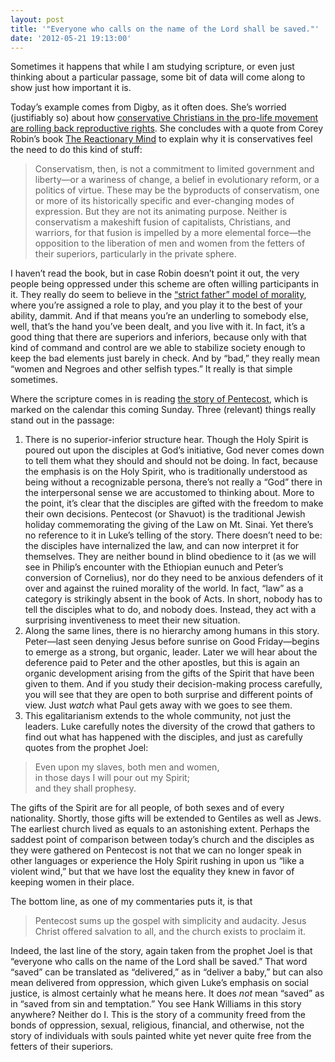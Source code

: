 ```yaml
---
layout: post
title: '"Everyone who calls on the name of the Lord shall be saved."'
date: '2012-05-21 19:13:00'
---
```



Sometimes it happens that while I am studying scripture, or even just thinking about a particular passage, some bit of data will come along to show just how important it is.

Today’s example comes from Digby, as it often does. She’s worried (justifiably so) about how [conservative Christians in the pro-life movement are rolling back reproductive rights](http://digbysblog.blogspot.com/2012/05/todays-first-report-from-laboratories.html). She concludes with a quote from Corey Robin’s book [The Reactionary Mind](http://www.amazon.com/gp/product/0199793743/ref=as_li_tf_tl?ie=UTF8&tag=hullabaloo05-20&linkCode=as2&camp=1789&creative=9325&creativeASIN=0199793743) to explain why it is conservatives feel the need to do this kind of stuff:

> Conservatism, then, is not a commitment to limited government and liberty—or a wariness of change, a belief in evolutionary reform, or a politics of virtue. These may be the byproducts of conservatism, one or more of its historically specific and ever-changing modes of expression. But they are not its animating purpose. Neither is conservatism a makeshift fusion of capitalists, Christians, and warriors, for that fusion is impelled by a more elemental force—the opposition to the liberation of men and women from the fetters of their superiors, particularly in the private sphere.

I haven’t read the book, but in case Robin doesn’t point it out, the very people being oppressed under this scheme are often willing participants in it. They really do seem to believe in the [“strict father” model of morality](http://en.wikipedia.org/wiki/Strict_father_model), where you’re assigned a role to play, and you play it to the best of your ability, dammit. And if that means you’re an underling to somebody else, well, that’s the hand you’ve been dealt, and you live with it. In fact, it’s a good thing that there are superiors and inferiors, because only with that kind of command and control are we able to stabilize society enough to keep the bad elements just barely in check. And by “bad,” they really mean “women and Negroes and other selfish types.” It really is that simple sometimes.

Where the scripture comes in is reading [the story of Pentecost](http://bible.oremus.org/?ql=204624675), which is marked on the calendar this coming Sunday. Three (relevant) things really stand out in the passage:

1. There is no superior-inferior structure hear. Though the Holy Spirit is poured out upon the disciples at God’s initiative, God never comes down to tell them what they should and should not be doing. In fact, because the emphasis is on the Holy Spirit, who is traditionally understood as being without a recognizable persona, there’s not really a “God” there in the interpersonal sense we are accustomed to thinking about. More to the point, it’s clear that the disciples are gifted with the freedom to make their own decisions. Pentecost (or Shavuot) is the traditional Jewish holiday commemorating the giving of the Law on Mt. Sinai. Yet there’s no reference to it in Luke’s telling of the story. There doesn’t need to be: the disciples have internalized the law, and can now interpret it for themselves. They are neither bound in blind obedience to it (as we will see in Philip’s encounter with the Ethiopian eunuch and Peter’s conversion of Cornelius), nor do they need to be anxious defenders of it over and against the ruined morality of the world. In fact, “law” as a category is strikingly absent in the book of Acts. In short, nobody has to tell the disciples what to do, and nobody does. Instead, they act with a surprising inventiveness to meet their new situation.
2. Along the same lines, there is no hierarchy among humans in this story. Peter—last seen denying Jesus before sunrise on Good Friday—begins to emerge as a strong, but organic, leader. Later we will hear about the deference paid to Peter and the other apostles, but this is again an organic development arising from the gifts of the Spirit that have been given to them. And if you study their decision-making process carefully, you will see that they are open to both surprise and different points of view. Just *watch* what Paul gets away with we goes to see them.
3. This egalitarianism extends to the whole community, not just the leaders. Luke carefully notes the diversity of the crowd that gathers to find out what has happened with the disciples, and just as carefully quotes from the prophet Joel:  
> Even upon my slaves, both men and women,  
>  in those days I will pour out my Spirit;  
> and they shall prophesy.

The gifts of the Spirit are for all people, of both sexes and of every nationality. Shortly, those gifts will be extended to Gentiles as well as Jews. The earliest church lived as equals to an astonishing extent. Perhaps the saddest point of comparison between today’s church and the disciples as they were gathered on Pentecost is not that we can no longer speak in other languages or experience the Holy Spirit rushing in upon us “like a violent wind,” but that we have lost the equality they knew in favor of keeping women in their place.

The bottom line, as one of my commentaries puts it, is that

> Pentecost sums up the gospel with simplicity and audacity. Jesus Christ offered salvation to all, and the church exists to proclaim it.

Indeed, the last line of the story, again taken from the prophet Joel is that “everyone who calls on the name of the Lord shall be saved.” That word “saved” can be translated as “delivered,” as in “deliver a baby,” but can also mean delivered from oppression, which given Luke’s emphasis on social justice, is almost certainly what he means here. It does *not* mean “saved” as in “saved from sin and temptation.” You see Hank Williams in this story anywhere? Neither do I. This is the story of a community freed from the bonds of oppression, sexual, religious, financial, and otherwise, not the story of individuals with souls painted white yet never quite free from the fetters of their superiors.


